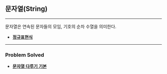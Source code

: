 ## 문자열(String)

---

문자열은 연속된 문자들의 모임, 기호의 순차 수열을 의미한다.

- [**정규표현식**](https://github.com/ChanghyunRyu/Python_CodingTest_note/tree/main/string/regular_expression)

---

### Problem Solved

- [**문자열 다루기 기본**](https://github.com/ChanghyunRyu/Python_CodingTest_note/tree/main/string/string_basics)
